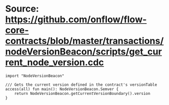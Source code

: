 # Source: https://github.com/onflow/flow-core-contracts/blob/master/transactions/nodeVersionBeacon/scripts/get_current_node_version.cdc

```
import "NodeVersionBeacon"

/// Gets the current version defined in the contract's versionTable
access(all) fun main(): NodeVersionBeacon.Semver {
    return NodeVersionBeacon.getCurrentVersionBoundary().version
}

```